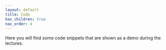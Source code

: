 ```yaml
---
layout: default
title: Code
has_children: true
nav_order: 4
---
```


Here you will find some code snippets that are shown as a demo during the lectures.  

